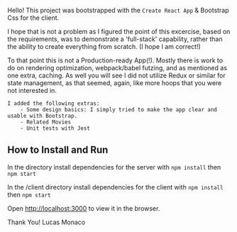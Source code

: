 Hello!
This project was bootstrapped with the `Create React App` & Bootstrap Css for the client.

I hope that is not a problem as I figured the point of this excercise, based on the requirements, was to demonstrate a 'full-stack' capability, rather than the ability to create everything from scratch. (I hope I am correct!)

To that point this is not a Production-ready App(!). Mostly there is work to do on rendering optimization, webpack/babel futzing, and as mentioned as one extra, caching. As well you will see I did not utilize Redux or similar for state management, as that seemed, again, like more hoops that you were not interested in.

    I added the following extras:
        - Some design basics: I simply tried to make the app clear and usable with Bootstrap.
        - Related Movies
        - Unit tests with Jest

## How to Install and Run

In the <root> directory install dependencies for the server with
`npm install`
then
`npm start`

In the <root>/client directory install dependencies for the client with
`npm install`
then
`npm start`

Open [http://localhost:3000](http://localhost:3000) to view it in the browser.

Thank You!
Lucas Monaco

